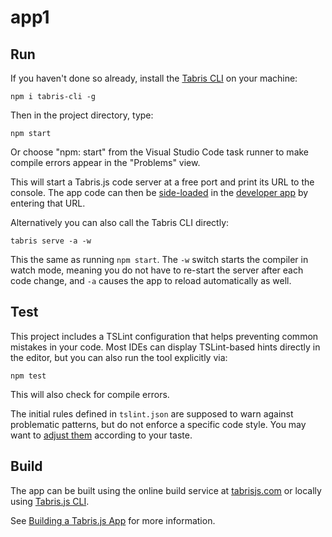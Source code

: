 # app1

## Run

If you haven't done so already, install the [Tabris CLI](https://www.npmjs.com/package/tabris-cli) on your machine:

```
npm i tabris-cli -g
```

Then in the project directory, type:

```
npm start
```
Or choose "npm: start" from the Visual Studio Code task runner to make compile errors appear in the "Problems" view.

This will start a Tabris.js code server at a free port and print its URL to the console. The app code can then be [side-loaded](https://tabrisjs.com/documentation/3.3/developer-app.html#run-your-app) in the [developer app](https://tabrisjs.com/documentation/3.3/developer-app.html) by entering that URL.

Alternatively you can also call the Tabris CLI directly:

```
tabris serve -a -w
```

This the same as running `npm start`. The `-w` switch starts the compiler in watch mode, meaning you do not have to re-start the server after each code change, and `-a` causes the app to reload automatically as well.

## Test

This project includes a TSLint configuration that helps preventing common mistakes in your code. Most IDEs can display TSLint-based hints directly in the editor, but you can also run the tool explicitly via:

```
npm test
```

This will also check for compile errors.

The initial rules defined in `tslint.json` are supposed to warn against problematic patterns, but do not enforce a specific code style. You may want to [adjust them](https://palantir.github.io/tslint/rules/) according to your taste.

## Build

The app can be built using the online build service at [tabrisjs.com](https://tabrisjs.com) or locally using [Tabris.js CLI](https://www.npmjs.com/package/tabris-cli).

See [Building a Tabris.js App](https://tabrisjs.com/documentation/3.3/build.html) for more information.
